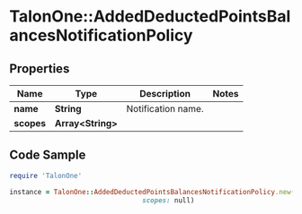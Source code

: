 # TalonOne::AddedDeductedPointsBalancesNotificationPolicy

## Properties

Name | Type | Description | Notes
------------ | ------------- | ------------- | -------------
**name** | **String** | Notification name. | 
**scopes** | **Array&lt;String&gt;** |  | 

## Code Sample

```ruby
require 'TalonOne'

instance = TalonOne::AddedDeductedPointsBalancesNotificationPolicy.new(name: Christmas Sale,
                                 scopes: null)
```


